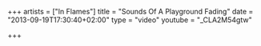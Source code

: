 +++
artists = ["In Flames"]
title = "Sounds Of A Playground Fading"
date = "2013-09-19T17:30:40+02:00"
type = "video"
youtube = "_CLA2M54gtw"

+++
